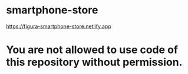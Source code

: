 # smartphone-store
 
https://figura-smartphone-store.netlify.app

# You are not allowed to use code of this repository without permission.
